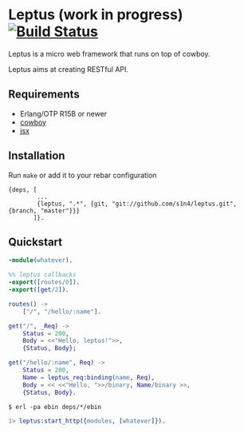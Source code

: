 # Leptus (work in progress) [![Build Status](https://travis-ci.org/s1n4/leptus.png?branch=master)](https://travis-ci.org/s1n4/leptus)

Leptus is a micro web framework that runs on top of cowboy.

Leptus aims at creating RESTful API.

## Requirements

  * Erlang/OTP R15B or newer
  * [cowboy](https://github.com/extend/cowboy)
  * [jsx](https://github.com/talentdeficit/jsx)

## Installation

Run `make` or add it to your rebar configuration

```
{deps, [
        ...
        {leptus, ".*", {git, "git://github.com/s1n4/leptus.git", {branch, "master"}}}
       ]}.
```

## Quickstart

```erlang
-module(whatever).

%% leptus callbacks
-export([routes/0]).
-export([get/2]).

routes() ->
    ["/", "/hello/:name"].

get("/", _Req) ->
    Status = 200,
    Body = <<"Hello, leptus!">>,
    {Status, Body};

get("/hello/:name", Req) ->
    Status = 200,
    Name = leptus_req:binding(name, Req),
    Body = << <<"Hello, ">>/binary, Name/binary >>,
    {Status, Body}.
```

```
$ erl -pa ebin deps/*/ebin
```

```erlang
1> leptus:start_http({modules, [whatever]}).
```
